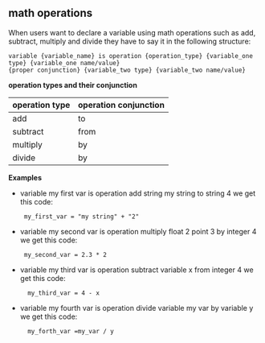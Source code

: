 ﻿## **math operations**
When users want to declare a variable using math operations such as add, subtract, multiply and divide they have to say it in the following structure:

    variable {variable_name} is operation {operation_type} {variable_one type} {variable_one name/value} 
    {proper conjunction} {variable_two type} {variable_two name/value}
  
 **operation types and their  conjunction**
	 
|  operation type|operation  conjunction | 
|--|--|
| add | to |
| subtract | from |
| multiply | by  |
| divide| by  |

**Examples**

 - variable my  first var is operation add string my string to  string 4
	we get this code:
	

	    my_first_var = "my string" + "2"
	 

 - variable my second var is operation multiply  float 2 point 3 by integer 4
 we get this code:
	

	    my_second_var = 2.3 * 2
- variable my  third var is operation subtract variable x from  integer 4
	we get this code:
	

	    my_third_var = 4 - x
- variable my  fourth var is operation divide variable my var by variable y
	we get this code:
	

	    my_forth_var =my_var / y
	    
